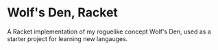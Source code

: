 # Wolf's Den, Racket #

A Racket implementation of my roguelike concept Wolf's Den, used as a starter project for learning new langauges.